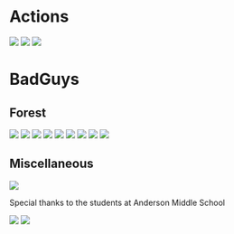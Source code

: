 Actions
=======

![](images/Actions.jpg)
![](images/Actions2.jpg)
![](images/Pogo.jpg)

BadGuys
=======

Forest
------

![](images/Granito.png)
![](images/Littletrees.png)
![](images/Littlestone.png)
![](images/Waterdrop.png)
![](images/Firedrop.png)
![](images/Totem.jpg)
![](images/Spider.jpg)
![](images/Forestguys.jpg)
![](images/Spookytree.jpg)

Miscellaneous
-------------

![](images/Cactus.jpg)

Special thanks to the students at Anderson Middle School

![](images/Enemies.jpg)
![](images/Enemies2.jpg)
